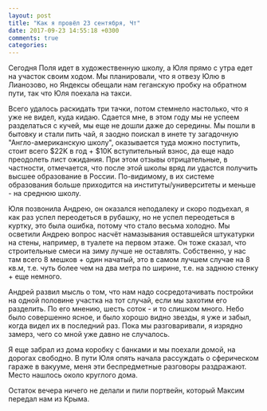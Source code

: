 ```yaml
---
layout: post
title: "Как я провёл 23 сентября, Чт"
date: 2017-09-23 14:55:18 +0300
comments: true
categories: 
---
```

Сегодня Поля идет в художественную школу, а Юля прямо с утра едет на участок своим ходом. Мы планировали, что я отвезу Юлю в Лианозово, но Яндексы обещали нам геганскую пробку на обратном пути, так что Юля поехала на такси.


Всего удалось раскидать три тачки, потом стемнело настолько, что я уже не видел, куда кидаю. Сдается мне, в этом году мы не успеем разделаться с кучей, мы еще не дошли даже до середины. Мы пошли в бытовку и стали пить чай, я заодно поискал в инете ту загадочную "Англо-американскую школу", оказывается туда можно поступить, стоит всего $22K в год + $10K вступительный взнос, да еще надо преодолеть лист ожидания. При этом отзывы отрицательные, в частности, отмечается, что после этой школы вряд ли удастся получить высшее образование в России. По-видимому, в их системе образования больше приходится на институты/университеты и меньше - на среднюю школу.

Юля позвонила Андрею, он оказался неподалеку и скоро подъехал, я как раз успел переодеться в рубашку, но не успел переодеться в куртку, это была ошибка, потому что стало весьма холодно. Мы осветили Андрею вопрос насчёт намазывания оставшейся штукатурки на стены, например, в туалете на первом этаже. Он тоже сказал, что строительные смеси на зиму лучше не оставлять. Собственно, у нас там всего 8 мешков + один начатый, это в самом лучшем случае на 8 кв.м, т.е. чуть более чем на два метра по ширине, т.е. на заднюю стенку + еще немного. 

Андрей развил мысль о том, что нам надо сосредотачивать постройки на одной половине участка на тот случай, если мы захотим его разделить. По его мнению, шесть соток - и то слишком много. Небо было совершенно ясное, и было хорошо видно звезды, я уже и забыл, когда видел их в последний раз. Пока мы разговаривали, я изрядно замерз, чего со мной уже давно не случалось.

Я еще забрал из дома коробку с банками и мы поехали домой, на дорогах свободно. В пути Юля опять начала рассуждать о сферическом гараже в вакууме, меня эти беспредметные разговоры раздражают. Место нашлось около круглого дома.

Остаток вечера ничего не делали и пили портвейн, который Максим передал нам из Крыма.
